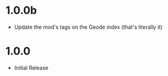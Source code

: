 # 1.0.0b
- Update the mod's tags on the Geode index (that's literally it)

# 1.0.0
- Initial Release